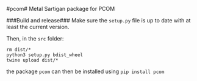 #pcom#
Metal Sartigan package for PCOM

###Build and release###
Make sure the `setup.py` file is up to date with at least the current version.

Then, in the `src` folder:

```
rm dist/*
python3 setup.py bdist_wheel
twine upload dist/*
```

the package `pcom` can then be installed using `pip install pcom`